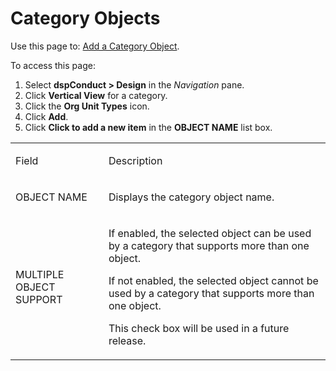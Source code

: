# Category Objects

<div class="use">

Use this page to: [Add a Category
Object](../Use_Cases/Add_a_Category_Object.htm).

</div>

To access this page:

1.  Select **dspConduct \> Design** in the *Navigation* pane.
2.  Click **Vertical View** for a category.
3.  Click the **Org Unit Types** icon.
4.  Click **Add**.
5.  Click **Click to add a new item** in the **OBJECT NAME** list box.

<table>
<tbody>
<tr class="odd">
<td><p>Field</p></td>
<td><p>Description</p></td>
</tr>
<tr class="even">
<td><p>OBJECT NAME</p></td>
<td><p>Displays the category object name.</p></td>
</tr>
<tr class="odd">
<td><p>MULTIPLE OBJECT SUPPORT</p></td>
<td><p>If enabled, the selected object can be used by a category that supports more than one object.</p>
<p>If not enabled, the selected object cannot be used by a category that supports more than one object.</p>
<p>This check box will be used in a future release.</p></td>
</tr>
</tbody>
</table>

##
